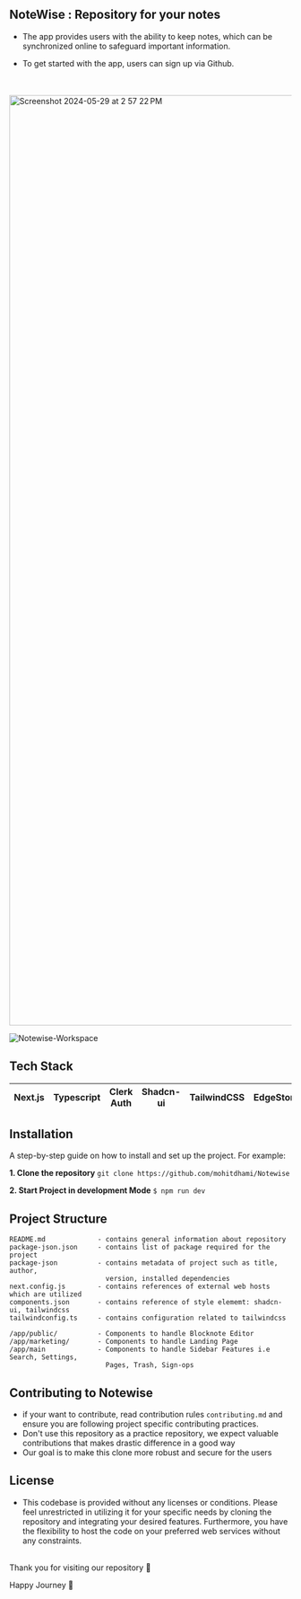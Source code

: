 ## NoteWise : Repository for your notes

- The app provides users with the ability to keep notes, which can be synchronized online to safeguard important information.

- To get started with the app, users can sign up via Github.
<br>
<br>

<img width="1657" alt="Screenshot 2024-05-29 at 2 57 22 PM" src="https://github.com/mohitdhami/Notewise/assets/38837994/68c0a0b8-f8ec-473a-8a61-0226696b4ffa">

<br>

![Notewise-Workspace](https://github.com/mohitdhami/Notewise/assets/38837994/6e6b2da4-c9f1-4ba3-94a2-877739a82238)

 ## Tech Stack
 
| Next.js  | Typescript | Clerk Auth | Shadcn-ui | TailwindCSS| EdgeStore
|--|--|--|--|--|--|

## Installation

A step-by-step guide on how to install and set up the project. For example:

**1. Clone the repository**  `git clone https://github.com/mohitdhami/Notewise`

**2. Start Project in development Mode**  `$ npm run dev`


## Project Structure


    
    README.md             - contains general information about repository
    package-json.json     - contains list of package required for the project
    package-json          - contains metadata of project such as title, author,
                            version, installed dependencies 
    next.config.js        - contains references of external web hosts which are utilized
    components.json       - contains reference of style elememt: shadcn-ui, tailwindcss
    tailwindconfig.ts     - contains configuration related to tailwindcss
    
    /app/public/          - Components to handle Blocknote Editor
    /app/marketing/       - Components to handle Landing Page
    /app/main             - Components to handle Sidebar Features i.e Search, Settings,
                            Pages, Trash, Sign-ops

## Contributing to Notewise

-   if your want to contribute, read contribution rules  `contributing.md`  and ensure you are following project specific contributing practices.
-   Don't use this repository as a practice repository, we expect valuable contributions that makes drastic difference in a good way
-   Our goal is to make this clone more robust and secure for the users

## License
-  This codebase is provided without any licenses or conditions. Please feel unrestricted in utilizing it for your specific needs by cloning the repository and integrating your desired features. Furthermore, you have the flexibility to host the code on your preferred web services without any constraints.

 <br>
Thank you for visiting our repository 💙

Happy Journey 🚀

